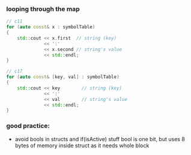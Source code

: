 
### looping through the map


```c++
// c11
for (auto const& x : symbolTable)
{
    std::cout << x.first  // string (key)
              << ':' 
              << x.second // string's value 
              << std::endl;
}

```

```c++
// c17
for (auto const& [key, val] : symbolTable)
{
    std::cout << key        // string (key)
              << ':'  
              << val        // string's value
              << std::endl;
}

```


### good practice:
 - avoid bools in structs and if(isActive) stuff
 bool is one bit, but uses 8 bytes of memory inside struct as it needs whole block